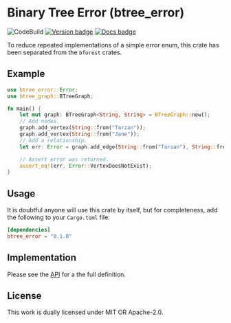 # Binary Tree Error (btree_error)

![CodeBuild]
[![Version badge]][crates.io]
[![Docs badge]][docs.rs]

[CodeBuild]: https://codebuild.us-east-1.amazonaws.com/badges?uuid=eyJlbmNyeXB0ZWREYXRhIjoiaWV1SWhZbW5QTEhoL0lnZEpKb1ZxZGNQUnlDZStkQ01yTWhSMm5wUFNTc0xLRlUyQ1JUdkwvKzRhRTQ0c1YxOGNRTzJORjY4T2d1WFRsSWRJMy9hS0Q0PSIsIml2UGFyYW1ldGVyU3BlYyI6IkE5dE1Fa2xwdUZNVmU2eFYiLCJtYXRlcmlhbFNldFNlcmlhbCI6MX0%3D&branch=main
[Version badge]: https://img.shields.io/crates/v/btree_error
[crates.io]: https://crates.io/crates/btree_error
[Docs badge]: https://img.shields.io/badge/docs.rs-rustdoc-blue
[docs.rs]: https://docs.rs/btree_error/

To reduce repeated implementations of a simple error enum, this crate
has been separated from the `bforest` crates.

## Example
```rust
use btree_error::Error;
use btree_graph::BTreeGraph;

fn main() {
    let mut graph: BTreeGraph<String, String> = BTreeGraph::new();
    // Add nodes.
    graph.add_vertex(String::from("Tarzan"));
    graph.add_vertex(String::from("Jane"));
    // Add a relationship.
    let err: Error = graph.add_edge(String::from("Tarzan"), String::from("Sabor"), String::from("Hates")).unwrap_err();

    // Assert error was returned.
    assert_eq!(err, Error::VertexDoesNotExist);
}
```

## Usage

It is doubtful anyone will use this crate by itself, but for completeness,
add the following to your `Cargo.toml` file:
```toml
[dependencies]
btree_error = "0.1.0"
```

## Implementation

Please see the [API](src/error/mod.rs) for a the full definition.

## License

This work is dually licensed under MIT OR Apache-2.0.
